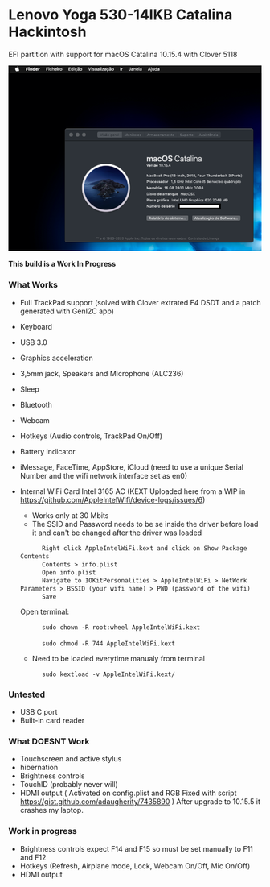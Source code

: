 # Lenovo Yoga 530-14IKB Catalina Hackintosh

EFI partition with support for macOS Catalina 10.15.4 with Clover 5118

<img width="600" alt="Lenovo Yoga 530-14IKB Catalina Hackintosh" src="https://github.com/brunomsg/Yoga-530-14IKB-Catalina-Hackintosh/blob/master/system.png">

**This build is a Work In Progress**

### What Works
- Full TrackPad support (solved with Clover extrated F4 DSDT and a patch generated with GenI2C app)
- Keyboard
- USB 3.0
- Graphics acceleration
- 3,5mm jack, Speakers and Microphone (ALC236)
- Sleep
- Bluetooth
- Webcam
- Hotkeys (Audio controls, TrackPad On/Off)
- Battery indicator
- iMessage, FaceTime, AppStore, iCloud (need to use a unique Serial Number and the wifi network interface set as en0)
- Internal WiFi Card Intel 3165 AC (KEXT Uploaded here from a WIP in https://github.com/AppleIntelWifi/device-logs/issues/6)
    - Works only at 30 Mbits
    - The SSID and Password needs to be se inside the driver before load it and can't be changed after the driver was loaded
    
    ```
          Right click AppleIntelWiFi.kext and click on Show Package Contents
          Contents > info.plist
          Open info.plist
          Navigate to IOKitPersonalities > AppleIntelWiFi > NetWork Parameters > BSSID (your wifi name) > PWD (password of the wifi)
          Save
    ```
    
    Open terminal:
          
    ```
          sudo chown -R root:wheel AppleIntelWiFi.kext

          sudo chmod -R 744 AppleIntelWiFi.kext
    ```
          
    - Need to be loaded everytime manualy from terminal
    
    ```
          sudo kextload -v AppleIntelWiFi.kext/
    ```

### Untested
- USB C port
- Built-in card reader

### What DOESNT Work
- Touchscreen and active stylus
- hibernation
- Brightness controls
- TouchID (probably never will)
- HDMI output ( Activated on config.plist and RGB Fixed with script https://gist.github.com/adaugherity/7435890 ) After upgrade to 10.15.5 it crashes my laptop.

### Work in progress
- Brightness controls expect F14 and F15 so must be set manually to F11 and F12
- Hotkeys (Refresh, Airplane mode, Lock, Webcam On/Off, Mic On/Off)
- HDMI output
